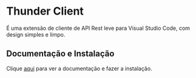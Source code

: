 # Thunder Client

É uma extensão de cliente de API Rest leve para Visual Studio Code, com design simples e limpo.

## Documentação e Instalação

Clique [aqui](https://marketplace.visualstudio.com/items?itemName=rangav.vscode-thunder-client) para ver a documentação e fazer a instalação.
